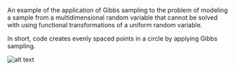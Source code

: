 An example of the application of Gibbs sampling to the problem of modeling a sample from a multidimensional random variable that cannot be solved with
using functional transformations of a uniform random variable. 

In short, code creates evenly spaced points in a circle by applying Gibbs sampling.

![alt text](https://github.com/annalimm/Gibbs_circle/blob/master/RplotGRU-1.png)
